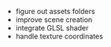 * figure out assets folders
* improve scene creation
* integrate GLSL shader
* handle texture coordinates
